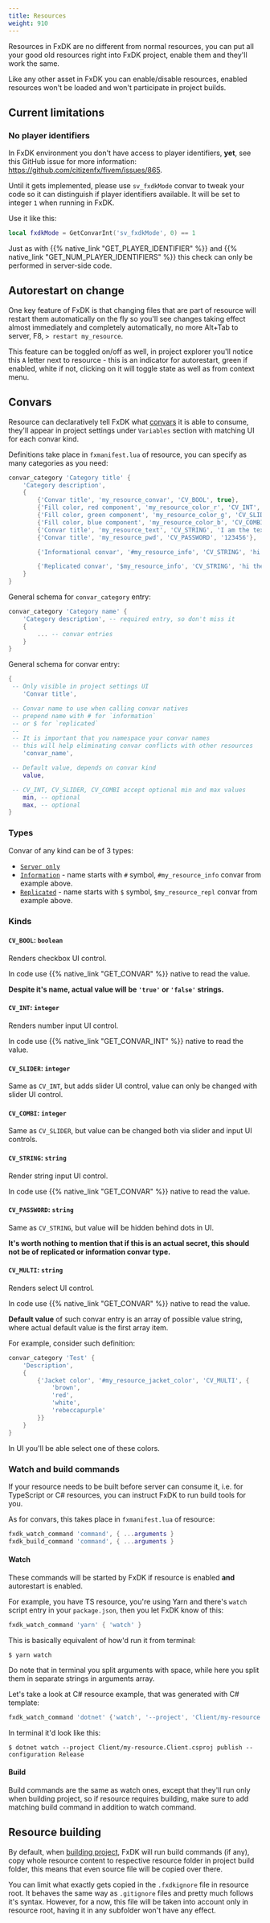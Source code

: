 ```yaml
---
title: Resources
weight: 910
---
```


Resources in FxDK are no different from normal resources, you can put all your good old resources right into FxDK project, enable them and they'll work the same.

Like any other asset in FxDK you can enable/disable resources, enabled resources won't be loaded and won't participate in project builds.


## Current limitations

### No player identifiers
In FxDK environment you don't have access to player identifiers, **yet**, see this GitHub issue for more information: https://github.com/citizenfx/fivem/issues/865.

Until it gets implemented, please use `sv_fxdkMode` convar to tweak your code so it can distinguish if player identifiers available. It will be set to integer `1` when running in FxDK.

Use it like this:
```lua
local fxdkMode = GetConvarInt('sv_fxdkMode', 0) == 1
```

Just as with {{% native_link "GET_PLAYER_IDENTIFIER" %}} and {{% native_link "GET_NUM_PLAYER_IDENTIFIERS" %}} this check can only be performed in server-side code.


## Autorestart on change

One key feature of FxDK is that changing files that are part of resource will restart them automatically on the fly so you'll see changes taking effect almost immediately and completely automatically, no more Alt+Tab to server, F8, `> restart my_resource`.

This feature can be toggled on/off as well, in project explorer you'll notice this `A` letter next to resource - this is an indicator for autorestart, green if enabled, white if not, clicking on it will toggle state as well as from context menu.


## Convars

Resource can declaratively tell FxDK what [convars](/docs/developers/scripting-reference/convars/) it is able to consume, they'll appear in project settings under `Variables` section with matching UI for each convar kind.

Definitions take place in `fxmanifest.lua` of resource, you can specify as many categories as you need:

```lua
convar_category 'Category title' {
    'Category description',
    {
        {'Convar title', 'my_resource_convar', 'CV_BOOL', true},
        {'Fill color, red component', 'my_resource_color_r', 'CV_INT', 100, 0, 255},
        {'Fill color, green component', 'my_resource_color_g', 'CV_SLIDER', 10, 0, 255},
        {'Fill color, blue component', 'my_resource_color_b', 'CV_COMBI', 150, 0, 255},
        {'Convar title', 'my_resource_text', 'CV_STRING', 'I am the text, I am the vengeance'},
        {'Convar title', 'my_resource_pwd', 'CV_PASSWORD', '123456'},

        {'Informational convar', '#my_resource_info', 'CV_STRING', 'hi there'},

        {'Replicated convar', '$my_resource_info', 'CV_STRING', 'hi there'}
    }
}
```

General schema for `convar_category` entry:
```lua
convar_category 'Category name' {
    'Category description', -- required entry, so don't miss it
    {
        ... -- convar entries
    }
}
```

General schema for convar entry:
```lua
{
 -- Only visible in project settings UI
    'Convar title',

 -- Convar name to use when calling convar natives
 -- prepend name with # for `information`
 -- or $ for `replicated`
 --
 -- It is important that you namespace your convar names
 -- this will help eliminating convar conflicts with other resources
    'convar_name',

 -- Default value, depends on convar kind
    value,

 -- CV_INT, CV_SLIDER, CV_COMBI accept optional min and max values
    min, -- optional
    max, -- optional
}
```


### Types

Convar of any kind can be of 3 types:

 - [`Server only`](/docs/developers/scripting-reference/convars/#standard-convars)
 - [`Information`](/docs/developers/scripting-reference/convars/#server-information-convars) - name starts with `#` symbol, `#my_resource_info` convar from example above.
 - [`Replicated`](/docs/developers/scripting-reference/convars/#server-replicated-convars) - name starts with `$` symbol, `$my_resource_repl` convar from example above.


### Kinds

#### `CV_BOOL`: `boolean`
Renders checkbox UI control.

In code use {{% native_link "GET_CONVAR" %}} native to read the value.

**Despite it's name, actual value will be `'true'` or `'false'` strings.**

#### `CV_INT`: `integer`
Renders number input UI control.

In code use {{% native_link "GET_CONVAR_INT" %}} native to read the value.

#### `CV_SLIDER`: `integer`
Same as `CV_INT`, but adds slider UI control, value can only be changed with slider UI control.

#### `CV_COMBI`: `integer`
Same as `CV_SLIDER`, but value can be changed both via slider and input UI controls.

#### `CV_STRING`: `string`
Render string input UI control.

In code use {{% native_link "GET_CONVAR" %}} native to read the value.

#### `CV_PASSWORD`: `string`
Same as `CV_STRING`, but value will be hidden behind dots in UI.

**It's worth nothing to mention that if this is an actual secret, this should not be of replicated or information convar type.**

#### `CV_MULTI`: `string`
Renders select UI control.

In code use {{% native_link "GET_CONVAR" %}} native to read the value.

**Default value** of such convar entry is an array of possible value string, where actual default value is the first array item.

For example, consider such definition:
```lua
convar_category 'Test' {
    'Description',
    {
        {'Jacket color', '#my_resource_jacket_color', 'CV_MULTI', {
            'brown',
            'red',
            'white',
            'rebeccapurple'
        }}
    }
}
```

In UI you'll be able select one of these colors.

### Watch and build commands
If your resource needs to be built before server can consume it, i.e. for TypeScript or C# resources, you can instruct FxDK to run build tools for you.

As for convars, this takes place in `fxmanifest.lua` of resource:
```lua
fxdk_watch_command 'command', { ...arguments }
fxdk_build_command 'command', { ...arguments }
```

#### Watch
These commands will be started by FxDK if resource is enabled **and** autorestart is enabled.

For example, you have TS resource, you're using Yarn and there's `watch` script entry in your `package.json`, then you let FxDK know of this:
```lua
fxdk_watch_command 'yarn' { 'watch' }
```

This is basically equivalent of how'd run it from terminal:
```
$ yarn watch
```

Do note that in terminal you split arguments with space, while here you split them in separate strings in arguments array.

Let's take a look at C# resource example, that was generated with C# template:
```lua
fxdk_watch_command 'dotnet' {'watch', '--project', 'Client/my-resource.Client.csproj', 'publish', '--configuration', 'Release'}
```

In terminal it'd look like this:
```
$ dotnet watch --project Client/my-resource.Client.csproj publish --configuration Release
```

#### Build
Build commands are the same as watch ones, except that they'll run only when building project, so if resource requires building, make sure to add matching build command in addition to watch command.


## Resource building

By default, when [building project](/docs/fxdk/project-building), FxDK will run build commands (if any), copy whole resource content to respective resource folder in project build folder, this means that even source file will be copied over there.

You can limit what exactly gets copied in the `.fxdkignore` file in resource root. It behaves the same way as `.gitignore` files and pretty much follows it's syntax. However, for a now, this file will be taken into account only in resource root, having it in any subfolder won't have any effect.
